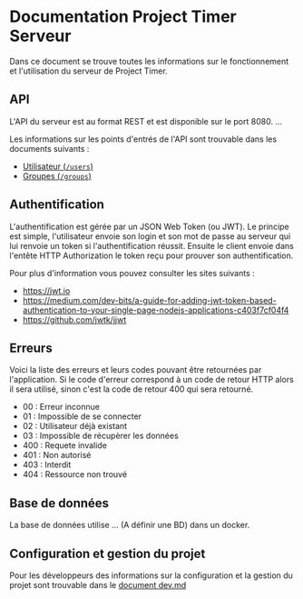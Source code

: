 # Documentation Project Timer Serveur

Dans ce document se trouve toutes les informations sur le fonctionnement et l'utilisation du serveur de Project Timer.

## API

L'API du serveur est au format REST et est disponible sur le port 8080. 
...

Les informations sur les points d'entrés de l'API sont trouvable dans les documents suivants : 
- [Utilisateur (`/users`)](./api/users.md) 
- [Groupes (`/groups`)](./api/groups.md) 

## Authentification

L'authentification est gérée par un JSON Web Token (ou JWT). Le principe est simple, l'utilisateur envoie son login et son mot de passe au serveur qui lui renvoie un token si l'authentification réussit. Ensuite le client envoie dans l'entête HTTP Authorization le token reçu pour prouver son authentification.

Pour plus d'information vous pouvez consulter les sites suivants :

- https://jwt.io
- https://medium.com/dev-bits/a-guide-for-adding-jwt-token-based-authentication-to-your-single-page-nodejs-applications-c403f7cf04f4
- https://github.com/jwtk/jjwt



## Erreurs

Voici la liste des erreurs et leurs codes pouvant être retournées par l'application. Si le code d'erreur correspond à un code de retour HTTP alors il sera utilisé, sinon c'est la code de retour 400 qui sera retourné.

- 00 : Erreur inconnue
- 01 : Impossible de se connecter
- 02 : Utilisateur déjà existant
- 03 : Impossible de récupèrer les données
- 400 : Requete invalide
- 401 : Non autorisé
- 403 : Interdit
- 404 : Ressource non trouvé

## Base de données

La base de données utilise ... (A définir une BD) dans un docker. 

## Configuration et gestion du projet

Pour les développeurs des informations sur la configuration et la gestion du projet sont trouvable dans le [document dev.md](./dev.md)